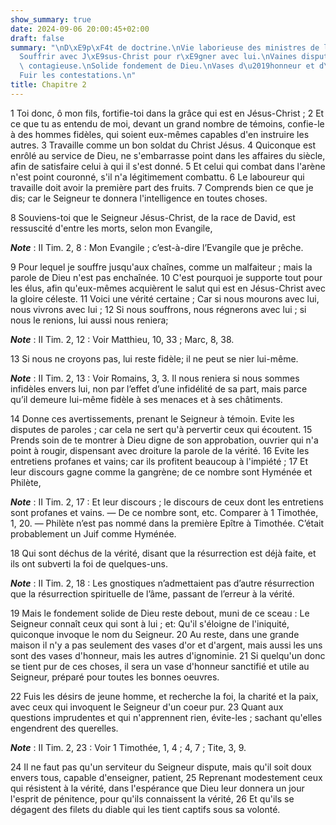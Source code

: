 ```yaml
---
show_summary: true
date: 2024-09-06 20:00:45+02:00
draft: false
summary: "\nD\xE9p\xF4t de doctrine.\nVie laborieuse des ministres de l\u2019Evangile.\n\
  Souffrir avec J\xE9sus-Christ pour r\xE9gner avec lui.\nVaines disputes.\nDoctrine\
  \ contagieuse.\nSolide fondement de Dieu.\nVases d\u2019honneur et d\u2019ignominie.\n\
  Fuir les contestations.\n"
title: Chapitre 2
---
```





1 Toi donc, ô mon fils, fortifie-toi dans la grâce qui est en Jésus-Christ ; 2 Et ce que tu as entendu de moi, devant un grand nombre de témoins, confie-le à des hommes fidèles, qui soient eux-mêmes capables d'en instruire les autres. 3 Travaille comme un bon soldat du Christ Jésus. 4 Quiconque est enrôlé au service de Dieu, ne s'embarrasse point dans les affaires du siècle, afin de satisfaire celui à qui il s'est donné. 5 Et celui qui combat dans l'arène n'est point couronné, s'il n'a légitimement combattu. 6 Le laboureur qui travaille doit avoir la première part des fruits. 7 Comprends bien ce que je dis; car le Seigneur te donnera l'intelligence en toutes choses.


8 Souviens-toi que le Seigneur Jésus-Christ, de la race de David, est ressuscité d'entre les morts, selon mon Evangile,

***Note*** :  II Tim. 2, 8 : Mon Evangile ; c’est-à-dire l’Evangile que je prêche.

9 Pour lequel je souffre jusqu'aux chaînes, comme un malfaiteur ; mais la parole de Dieu n'est pas enchaînée. 10 C'est pourquoi je supporte tout pour les élus, afin qu'eux-mêmes acquièrent le salut qui est en Jésus-Christ avec la gloire céleste. 11 Voici une vérité certaine ; Car si nous mourons avec lui, nous vivrons avec lui ; 12 Si nous souffrons, nous régnerons avec lui ; si nous le renions, lui aussi nous reniera;

***Note*** :  II Tim. 2, 12 : Voir Matthieu, 10, 33 ; Marc, 8, 38.

13 Si nous ne croyons pas, lui reste fidèle; il ne peut se nier lui-même.

***Note*** :  II Tim. 2, 13 : Voir Romains, 3, 3. Il nous reniera si nous sommes infidèles envers lui, non par l’effet d’une infidélité de sa part, mais parce qu’il demeure lui-même fidèle à ses menaces et à ses châtiments.


14 Donne ces avertissements, prenant le Seigneur à témoin. Evite les disputes de paroles ; car cela ne sert qu'à pervertir ceux qui écoutent. 15 Prends soin de te montrer à Dieu digne de son approbation, ouvrier qui n'a point à rougir, dispensant avec droiture la parole de la vérité. 16 Evite les entretiens profanes et vains; car ils profitent beaucoup à l'impiété ; 17 Et leur discours gagne comme la gangrène; de ce nombre sont Hyménée et Philète,

***Note*** :  II Tim. 2, 17 : Et leur discours ; le discours de ceux dont les entretiens sont profanes et vains. ― De ce nombre sont, etc. Comparer à 1 Timothée, 1, 20. ― Philète n’est pas nommé dans la première Epître à Timothée. C’était probablement un Juif comme Hyménée.

18 Qui sont déchus de la vérité, disant que la résurrection est déjà faite, et ils ont subverti la foi de quelques-uns.

***Note*** :  II Tim. 2, 18 : Les gnostiques n’admettaient pas d’autre résurrection que la résurrection spirituelle de l’âme, passant de l’erreur à la vérité.

19 Mais le fondement solide de Dieu reste debout, muni de ce sceau : Le Seigneur connaît ceux qui sont à lui ; et: Qu'il s'éloigne de l'iniquité, quiconque invoque le nom du Seigneur. 20 Au reste, dans une grande maison il n'y a pas seulement des vases d'or et d'argent, mais aussi les uns sont des vases d'honneur, mais les autres d'ignominie. 21 Si quelqu'un donc se tient pur de ces choses, il sera un vase d'honneur sanctifié et utile au Seigneur, préparé pour toutes les bonnes oeuvres.


22 Fuis les désirs de jeune homme, et recherche la foi, la charité et la paix, avec ceux qui invoquent le Seigneur d'un coeur pur. 23 Quant aux questions imprudentes et qui n'apprennent rien, évite-les ; sachant qu'elles engendrent des querelles.

***Note*** :  II Tim. 2, 23 : Voir 1 Timothée, 1, 4 ; 4, 7 ; Tite, 3, 9.

24 Il ne faut pas qu'un serviteur du Seigneur dispute, mais qu'il soit doux envers tous, capable d'enseigner, patient, 25 Reprenant modestement ceux qui résistent à la vérité, dans l'espérance que Dieu leur donnera un jour l'esprit de pénitence, pour qu'ils connaissent la vérité, 26 Et qu'ils se dégagent des filets du diable qui les tient captifs sous sa volonté.

